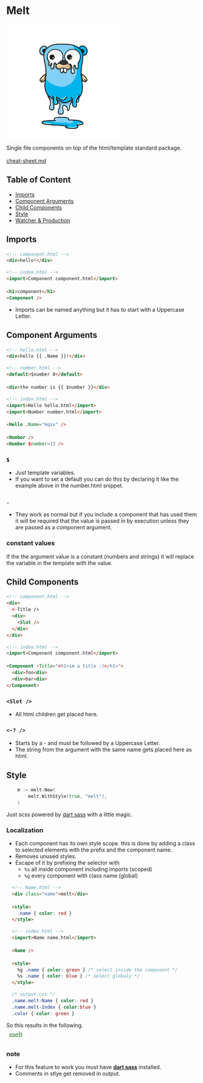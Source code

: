 # Melt

<img width=300px  src="melt.svg">

Single file components on top of the html/template standard package.
<br>
<br>
[cheat-sheet.md](cheat-sheet.md)

## Table of Content
- [Imports](#imports)
- [Component Arguments](#component-arguments)
- [Child Components](#child-components)
- [Style](#style)
- [Watcher & Production](#watcher-&-production)

## Imports
```html
<!-- component.html -->
<div>hello!</div>
```
```html
<!-- index.html -->
<import>Component component.html</import>

<h1>component</h1>
<Component />
```
- Imports can be named anything but it has to start with a Uppercase Letter.

## Component Arguments
```html
<!-- hello.html -->
<div>hello {{ .Name }}!</div>
```
```html
<!-- number.html -->
<default>$number 0</default>

<div>the number is {{ $number }}</div>
```
```html
<!-- index.html -->
<import>Hello hello.html</import>
<import>Number number.html</import>

<Hello .Name="mqix" />

<Number />
<Number $number=13 />
```
### ```$```
- Just template variables.
- If you want to set a default you can do this by declaring
it like the example above in the number.html snippet.

### ```.```
- They work as normal but if you include a component that has used them it will be required that the value is passed in by execution unless they are passed as a component argument.

### constant values
If the the argument value is a constant (numbers and strings) it will replace the variable in the template with the value.

## Child Components
```html
<!-- component.html -->
<div>
  <-Title />
  <div>
    <Slot />
  </div>
</div>
```
```html
<!-- index.html -->
<import>Component component.html</import>

<Component -Title="<h1>im a title :)</h1>">
  <div>foo<div>
  <div>bar<div>
</Component>
```
### ```<Slot />```
- All html children get placed here.
### ```<-? />```
- Starts by a - and must be followed by a Uppercase Letter.
- The string from the argument with the same name gets placed here as html.


## Style
```go
	m := melt.New(
		melt.WithStyle(true, "melt"),
	)
```
Just scss powered by [dart sass](https://github.com/sass/dart-sass) with a little magic.

### Localization 
- Each component has its own style scope. this is done by adding a class to selected elements with the prefix and the component name.
- Removes unused styles.
- Escape of it by prefixing the selector with 
  - ```%s``` all inside component including imports (scoped)
  - ```%g``` every component with class name (global)
```html
  <!-- Name.html -->
  <div class="name">melt</div>

  <style>
    .name { color: red }
  </style>
```

```html
  <!-- index.html -->
  <import>Name name.html</import>

  <Name />

  <style>
    %g .name { color: green } /* select inside the component */
    %s .name { color: blue } /* select globaly */
  </style>
```
```css
  /* output.css */
  .name.melt-Name { color: red }
  .name.melt-Index { color:blue }
  .color { color: green }
```
So this results in the following.
<br>
<img src="style-example.png" />

### note
- For this feature to work you must have [**dart sass**](https://github.com/sass/dart-sass) installed.
- Comments in stlye get removed in output.